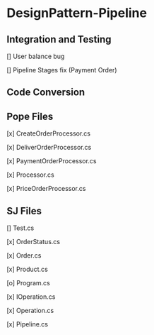 # DesignPattern-Pipeline

## Integration and Testing
[] User balance bug

[] Pipeline Stages fix (Payment Order)

## Code Conversion
## Pope Files
[x] CreateOrderProcessor.cs

[x] DeliverOrderProcessor.cs

[x] PaymentOrderProcessor.cs

[x] Processor.cs

[x] PriceOrderProcessor.cs



## SJ Files
[] Test.cs

[x] OrderStatus.cs

[x] Order.cs

[x] Product.cs

[o] Program.cs

[x] IOperation.cs

[x] Operation.cs

[x] Pipeline.cs
